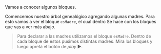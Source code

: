 Vamos a conocer algunos bloques. 

Comencemos nuestro árbol genealógico agregando algunas madres. Para esto vamos a ver el bloque `esMadre`, el cual dentro  Se hace con los bloques que vas a ver más abajo. 

> Para declarar a las madres utilizamos el bloque `esMadre`. Dentro de cada bloque de estos pusimos distintas madres. Mira los bloques y luego apretá el botón de _play_ :arrow_forward:.